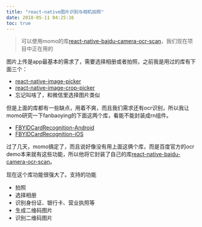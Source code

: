```yaml
---
title: "react-native图片识别与相机拍照"
date: 2018-05-11 04:25:16
toc: true
---
```


> 可以使用momo的库[react-native-baidu-camera-ocr-scan]([https://github.com/qiepeipei/react-native-baidu-camera-ocr-scan])，我们现在项目中正在用的

图片上传是app最基本的需求了，需要选择相册或者拍照，之前我是用过的库有下面三个：

- [react-native-image-picker](https://github.com/react-native-community/react-native-image-picker)
- [react-native-image-crop-picker](https://github.com/ivpusic/react-native-image-crop-picker)
- 忘记叫啥了，和微信里选择图片类似

但是上面的库都有一些缺点，用着不爽，而且我们需求还有ocr识别，所以我让momo研究一下fanbaoying的下面这两个库，看能不能封装成rn组件。

- [FBYIDCardRecognition-Android](https://github.com/fanbaoying/FBYIDCardRecognition-Android)
- [FBYIDCardRecognition-iOS](https://github.com/fanbaoying/FBYIDCardRecognition-iOS)

过了几天，momo搞定了，而且说好像没有用上面这俩个库，而是百度官方的ocr demo本来就有这些功能，所以他将它封装了自己的库[react-native-baidu-camera-ocr-scan](https://github.com/qiepeipei/react-native-baidu-camera-ocr-scan)。

现在这个库功能很强大了。支持的功能

- 拍照
- 选择相册
- 识别身份证、银行卡、营业执照等
- 生成二维码图片
- 识别二维码图片

